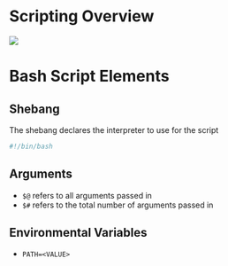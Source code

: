 # Scripting Overview

![](https://github.com/JonmarCorpuz/SecondBrain/blob/main/Assets/Whitespace.png)

# Bash Script Elements

## Shebang

The shebang declares the interpreter to use for the script

```Bash
#!/bin/bash
```

## Arguments

* `$@` refers to all arguments passed in
* `$#` refers to the total number of arguments passed in

## Environmental Variables

* `PATH=<VALUE>`
